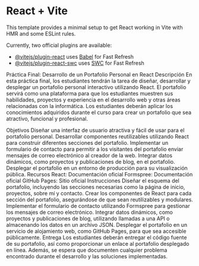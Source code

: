 # React + Vite

This template provides a minimal setup to get React working in Vite with HMR and some ESLint rules.

Currently, two official plugins are available:

- [@vitejs/plugin-react](https://github.com/vitejs/vite-plugin-react/blob/main/packages/plugin-react/README.md) uses [Babel](https://babeljs.io/) for Fast Refresh
- [@vitejs/plugin-react-swc](https://github.com/vitejs/vite-plugin-react-swc) uses [SWC](https://swc.rs/) for Fast Refresh
  
Práctica Final: Desarrollo de un Portafolio Personal en React
Descripción
En esta práctica final, los estudiantes tendrán la tarea de diseñar, desarrollar y desplegar un portafolio personal interactivo utilizando React. El portafolio servirá como una plataforma para que los estudiantes muestren sus habilidades, proyectos y experiencia en el desarrollo web y otras áreas relacionadas con la informática. Los estudiantes deberán aplicar los conocimientos adquiridos durante el curso para crear un portafolio que sea atractivo, funcional y profesional.

Objetivos
Diseñar una interfaz de usuario atractiva y fácil de usar para el portafolio personal.
Desarrollar componentes reutilizables utilizando React para construir diferentes secciones del portafolio.
Implementar un formulario de contacto para permitir a los visitantes del portafolio enviar mensajes de correo electrónico al creador de la web.
Integrar datos dinámicos, como proyectos y publicaciones de blog, en el portafolio.
Desplegar el portafolio en un entorno de producción para su visualización pública.
Recursos
React: Documentación oficial
Formspree: Documentación oficial
GitHub Pages: Sitio oficial
Instrucciones
Diseñar el esquema del portafolio, incluyendo las secciones necesarias como la página de inicio, proyectos, sobre mí y contacto.
Crear los componentes de React para cada sección del portafolio, asegurándose de que sean reutilizables y modulares.
Implementar el formulario de contacto utilizando Formspree para gestionar los mensajes de correo electrónico.
Integrar datos dinámicos, como proyectos y publicaciones de blog, utilizando llamadas a una API o almacenando los datos en un archivo JSON.
Desplegar el portafolio en un servicio de alojamiento web, como GitHub Pages, para que sea accesible públicamente.
Entrega
Los estudiantes deberán entregar el código fuente de su portafolio, así como proporcionar un enlace al portafolio desplegado en línea. Además, se espera que documenten cualquier problema encontrado durante el desarrollo y las soluciones implementadas.
